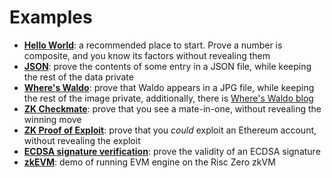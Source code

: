 # Examples

- **[Hello World]**: a recommended place to start. Prove a number is composite, and you know its factors without revealing them
- **[JSON]**: prove the contents of some entry in a JSON file, while keeping the rest of the data private
- **[Where's Waldo]**: prove that Waldo appears in a JPG file, while keeping the rest of the image private, additionally, there is [Where's Waldo blog]
- **[ZK Checkmate]**: prove that you see a mate-in-one, without revealing the winning move
- **[ZK Proof of Exploit]**: prove that you _could_ exploit an Ethereum account, without revealing the exploit
- **[ECDSA signature verification]**: prove the validity of an ECDSA signature
- **[zkEVM]**: demo of running EVM engine on the Risc Zero zkVM

[Hello World]: https://github.com/risc0/risc0/tree/release-0.19/examples/hello-world
[JSON]: https://github.com/risc0/risc0/tree/release-0.19/examples/json
[Where's Waldo]: https://github.com/risc0/risc0/tree/release-0.19/examples/waldo
[Where's Waldo blog]: https://www.risczero.com/news/waldo
[ZK Checkmate]: https://github.com/risc0/risc0/tree/release-0.19/examples/chess
[ZK Proof of Exploit]: https://www.risczero.com/news/zkpoex
[ECDSA signature verification]: https://github.com/risc0/risc0/tree/release-0.19/examples/ecdsa
[zkEVM]: https://github.com/risc0/risc0/tree/release-0.19/examples/zkevm-demo
